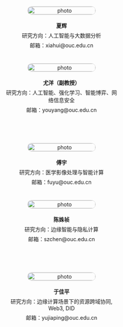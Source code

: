 <div class="profile-row">

  <div class="profile-card">
    <a href="/xia-group.github.io/_pages/teacher/xiahui/">
      <img src="/xia-group.github.io/images/xiahui.jpg" alt="photo" />
    </a>
    <p><strong>夏辉</strong></p>
    <p>研究方向：人工智能与大数据分析</p>
    <p>邮箱：xiahui@ouc.edu.cn</p>
  </div>

</div>

<div class="profile-row">

  <div class="profile-card">
    <a href="/xia-group.github.io/_pages/teacher/youyang/">
      <img src="/xia-group.github.io/images/youyang.png" alt="photo" />
    </a>
    <p><strong>尤洋（副教授）</strong></p>
    <p>研究方向：人工智能、强化学习、智能博弈、网络信息安全</p>
    <p>邮箱：youyang@ouc.edu.cn</p>
  </div>

  <div class="profile-card">
    <a href="/xia-group.github.io/_pages/teacher/fuyu">
      <img src="/xia-group.github.io/images/fuyu.png" alt="photo" />
    </a>
    <p><strong>傅宇</strong></p>
    <p>研究方向：医学影像处理与智能计算</p>
    <p>邮箱：fuyu@ouc.edu.cn</p>
  </div>

</div>

<div class="profile-row">

  <div class="profile-card">
    <a href="/xia-group.github.io/_pages/teacher/chenshuzhen/">
      <img src="/xia-group.github.io/images/chenshuzhen.jpg" alt="photo" />
    </a>
    <p><strong>陈姝祯</strong></p>
    <p>研究方向：边缘智能与隐私计算</p>
    <p>邮箱：szchen@ouc.edu.cn</p>
  </div>

  <div class="profile-card">
    <a href="/xia-group.github.io/_pages/teacher/yujiaping/">
      <img src="/xia-group.github.io/images/yujiaping.jpg" alt="photo" />
    </a>
    <p><strong>于佳平</strong></p>
    <p>研究方向：边缘计算场景下的资源跨域协同, Web3, DID</p>
    <p>邮箱：yujiaping@ouc.edu.cn</p>
  </div>

</div>

<style>
  .profile-row {
    display: flex;
    gap: 40px;
    flex-wrap: wrap;
    justify-content: center;
    align-items: flex-start;
  }

  .profile-card {
    flex: 1;
    min-width: 220px;
    max-width: 300px;
    text-align: center;
    padding: 16px;
  }

  .profile-card img {
    width: 100%;
    max-width: 180px;
    height: auto;
    border-radius: 8px;
    margin-bottom: 12px;
    border: 1px solid #ddd;
    border-radius: 12px;
    transition: transform 0.2s ease;
  }

  .profile-card a:hover img {
    transform: scale(1.05);
  }

  .profile-card p {
    margin: 6px 0;
  }
</style>
